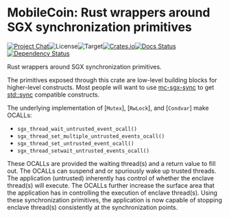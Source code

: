 # MobileCoin: Rust wrappers around SGX synchronization primitives

[![Project Chat][chat-image]][chat-link]<!--
-->![License][license-image]<!--
-->![Target][target-image]<!--
-->[![Crates.io][crate-image]][crate-link]<!--
-->[![Docs Status][docs-image]][docs-link]<!--
-->[![Dependency Status][deps-image]][deps-link]

Rust wrappers around SGX synchronization primitives.

The primitives exposed through this crate are low-level building blocks for
higher-level constructs. Most people will want to use
[mc-sgx-sync](https://docs.rs/mc-sgx-sync/latest/mc_sgx_sync/) to get
[std::sync](https://doc.rust-lang.org/std/sync/) compatible constructs.

The underlying implementation of [`Mutex`], [`RwLock`], and [`Condvar`] make
OCALLs:

- `sgx_thread_wait_untrusted_event_ocall()`
- `sgx_thread_set_multiple_untrusted_events_ocall()`
- `sgx_thread_set_untrusted_event_ocall()`
- `sgx_thread_setwait_untrusted_events_ocall()`

These OCALLs are provided the waiting thread(s) and a return value to fill out.
The OCALLs can suspend and or spuriously wake up trusted threads. The
application (untrusted) inherently has control of whether the enclave thread(s)
will execute. The OCALLs further increase the surface area that the application
has in controlling the execution of enclave thread(s). Using these
synchronization primitives, the application is now capable of stopping enclave
thread(s) consistently at the synchronization points.

[chat-image]: https://img.shields.io/discord/844353360348971068?style=flat-square
[chat-link]: https://mobilecoin.chat
[license-image]: https://img.shields.io/crates/l/mc-sgx-tstdc?style=flat-square
[target-image]: https://img.shields.io/badge/target-sgx-red?style=flat-square
[crate-image]: https://img.shields.io/crates/v/mc-sgx-tstdc.svg?style=flat-square
[crate-link]: https://crates.io/crates/mc-sgx-tstdc
[docs-image]: https://img.shields.io/docsrs/mc-sgx-tstdc?style=flat-square
[docs-link]: https://docs.rs/crate/mc-sgx-tstdc
[deps-image]: https://deps.rs/crate/mc-sgx-tstdc/0.6.0/status.svg?style=flat-square
[deps-link]: https://deps.rs/crate/mc-sgx-tstdc/0.6.0
